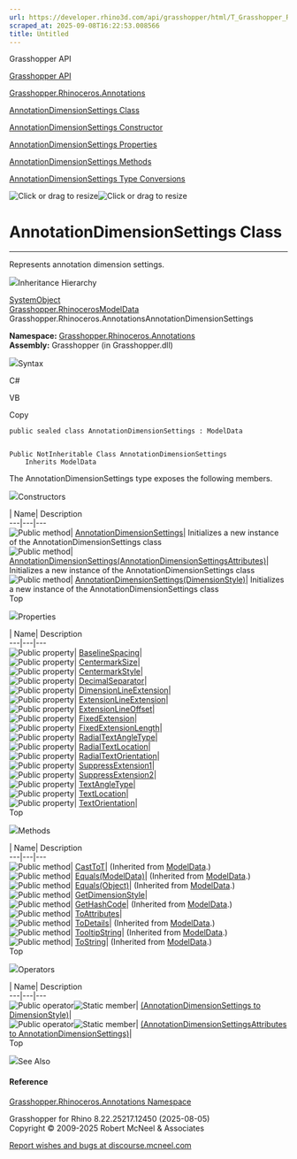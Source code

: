 ```yaml
---
url: https://developer.rhino3d.com/api/grasshopper/html/T_Grasshopper_Rhinoceros_Annotations_AnnotationDimensionSettings.htm
scraped_at: 2025-09-08T16:22:53.008566
title: Untitled
---
```


Grasshopper API

[Grasshopper API](../html/723c01da-9986-4db2-8f53-6f3a7494df75.htm
"Grasshopper API")

[Grasshopper.Rhinoceros.Annotations](../html/N_Grasshopper_Rhinoceros_Annotations.htm
"Grasshopper.Rhinoceros.Annotations")

[AnnotationDimensionSettings
Class](../html/T_Grasshopper_Rhinoceros_Annotations_AnnotationDimensionSettings.htm
"AnnotationDimensionSettings Class")

[AnnotationDimensionSettings Constructor
](../html/Overload_Grasshopper_Rhinoceros_Annotations_AnnotationDimensionSettings__ctor.htm
"AnnotationDimensionSettings Constructor ")

[AnnotationDimensionSettings
Properties](../html/Properties_T_Grasshopper_Rhinoceros_Annotations_AnnotationDimensionSettings.htm
"AnnotationDimensionSettings Properties")

[AnnotationDimensionSettings
Methods](../html/Methods_T_Grasshopper_Rhinoceros_Annotations_AnnotationDimensionSettings.htm
"AnnotationDimensionSettings Methods")

[AnnotationDimensionSettings Type
Conversions](../html/Operators_T_Grasshopper_Rhinoceros_Annotations_AnnotationDimensionSettings.htm
"AnnotationDimensionSettings Type Conversions")

![Click or drag to resize](../icons/TocOpen.gif)![Click or drag to
resize](../icons/TocClose.gif)

# AnnotationDimensionSettings Class  
  
---  
  
Represents annotation dimension settings.

![](../icons/SectionExpanded.png)Inheritance Hierarchy

[SystemObject](https://docs.microsoft.com/dotnet/api/system.object)  
[Grasshopper.RhinocerosModelData](T_Grasshopper_Rhinoceros_ModelData.htm)  
Grasshopper.Rhinoceros.AnnotationsAnnotationDimensionSettings  

**Namespace:**
[Grasshopper.Rhinoceros.Annotations](N_Grasshopper_Rhinoceros_Annotations.htm)  
**Assembly:** Grasshopper (in Grasshopper.dll)

![](../icons/SectionExpanded.png)Syntax

C#

VB

Copy

    
    
    public sealed class AnnotationDimensionSettings : ModelData
    
    
    Public NotInheritable Class AnnotationDimensionSettings
    	Inherits ModelData

The AnnotationDimensionSettings type exposes the following members.

![](../icons/SectionExpanded.png)Constructors

| Name| Description  
---|---|---  
![Public method](../icons/pubmethod.gif)|
[AnnotationDimensionSettings](M_Grasshopper_Rhinoceros_Annotations_AnnotationDimensionSettings__ctor.htm)|
Initializes a new instance of the AnnotationDimensionSettings class  
![Public method](../icons/pubmethod.gif)|
[AnnotationDimensionSettings(AnnotationDimensionSettingsAttributes)](M_Grasshopper_Rhinoceros_Annotations_AnnotationDimensionSettings__ctor_1.htm)|
Initializes a new instance of the AnnotationDimensionSettings class  
![Public method](../icons/pubmethod.gif)|
[AnnotationDimensionSettings(DimensionStyle)](M_Grasshopper_Rhinoceros_Annotations_AnnotationDimensionSettings__ctor_2.htm)|
Initializes a new instance of the AnnotationDimensionSettings class  
Top

![](../icons/SectionExpanded.png)Properties

| Name| Description  
---|---|---  
![Public property](../icons/pubproperty.gif)|
[BaselineSpacing](P_Grasshopper_Rhinoceros_Annotations_AnnotationDimensionSettings_BaselineSpacing.htm)|  
![Public property](../icons/pubproperty.gif)|
[CentermarkSize](P_Grasshopper_Rhinoceros_Annotations_AnnotationDimensionSettings_CentermarkSize.htm)|  
![Public property](../icons/pubproperty.gif)|
[CentermarkStyle](P_Grasshopper_Rhinoceros_Annotations_AnnotationDimensionSettings_CentermarkStyle.htm)|  
![Public property](../icons/pubproperty.gif)|
[DecimalSeparator](P_Grasshopper_Rhinoceros_Annotations_AnnotationDimensionSettings_DecimalSeparator.htm)|  
![Public property](../icons/pubproperty.gif)|
[DimensionLineExtension](P_Grasshopper_Rhinoceros_Annotations_AnnotationDimensionSettings_DimensionLineExtension.htm)|  
![Public property](../icons/pubproperty.gif)|
[ExtensionLineExtension](P_Grasshopper_Rhinoceros_Annotations_AnnotationDimensionSettings_ExtensionLineExtension.htm)|  
![Public property](../icons/pubproperty.gif)|
[ExtensionLineOffset](P_Grasshopper_Rhinoceros_Annotations_AnnotationDimensionSettings_ExtensionLineOffset.htm)|  
![Public property](../icons/pubproperty.gif)|
[FixedExtension](P_Grasshopper_Rhinoceros_Annotations_AnnotationDimensionSettings_FixedExtension.htm)|  
![Public property](../icons/pubproperty.gif)|
[FixedExtensionLength](P_Grasshopper_Rhinoceros_Annotations_AnnotationDimensionSettings_FixedExtensionLength.htm)|  
![Public property](../icons/pubproperty.gif)|
[RadialTextAngleType](P_Grasshopper_Rhinoceros_Annotations_AnnotationDimensionSettings_RadialTextAngleType.htm)|  
![Public property](../icons/pubproperty.gif)|
[RadialTextLocation](P_Grasshopper_Rhinoceros_Annotations_AnnotationDimensionSettings_RadialTextLocation.htm)|  
![Public property](../icons/pubproperty.gif)|
[RadialTextOrientation](P_Grasshopper_Rhinoceros_Annotations_AnnotationDimensionSettings_RadialTextOrientation.htm)|  
![Public property](../icons/pubproperty.gif)|
[SuppressExtension1](P_Grasshopper_Rhinoceros_Annotations_AnnotationDimensionSettings_SuppressExtension1.htm)|  
![Public property](../icons/pubproperty.gif)|
[SuppressExtension2](P_Grasshopper_Rhinoceros_Annotations_AnnotationDimensionSettings_SuppressExtension2.htm)|  
![Public property](../icons/pubproperty.gif)|
[TextAngleType](P_Grasshopper_Rhinoceros_Annotations_AnnotationDimensionSettings_TextAngleType.htm)|  
![Public property](../icons/pubproperty.gif)|
[TextLocation](P_Grasshopper_Rhinoceros_Annotations_AnnotationDimensionSettings_TextLocation.htm)|  
![Public property](../icons/pubproperty.gif)|
[TextOrientation](P_Grasshopper_Rhinoceros_Annotations_AnnotationDimensionSettings_TextOrientation.htm)|  
Top

![](../icons/SectionExpanded.png)Methods

| Name| Description  
---|---|---  
![Public method](../icons/pubmethod.gif)|
[CastToT](M_Grasshopper_Rhinoceros_ModelData_CastTo__1.htm)|  (Inherited from
[ModelData](T_Grasshopper_Rhinoceros_ModelData.htm).)  
![Public method](../icons/pubmethod.gif)|
[Equals(ModelData)](M_Grasshopper_Rhinoceros_ModelData_Equals.htm)|
(Inherited from [ModelData](T_Grasshopper_Rhinoceros_ModelData.htm).)  
![Public method](../icons/pubmethod.gif)|
[Equals(Object)](M_Grasshopper_Rhinoceros_ModelData_Equals_1.htm)|  (Inherited
from [ModelData](T_Grasshopper_Rhinoceros_ModelData.htm).)  
![Public method](../icons/pubmethod.gif)|
[GetDimensionStyle](M_Grasshopper_Rhinoceros_Annotations_AnnotationDimensionSettings_GetDimensionStyle.htm)|  
![Public method](../icons/pubmethod.gif)|
[GetHashCode](M_Grasshopper_Rhinoceros_ModelData_GetHashCode.htm)|  (Inherited
from [ModelData](T_Grasshopper_Rhinoceros_ModelData.htm).)  
![Public method](../icons/pubmethod.gif)|
[ToAttributes](M_Grasshopper_Rhinoceros_Annotations_AnnotationDimensionSettings_ToAttributes.htm)|  
![Public method](../icons/pubmethod.gif)|
[ToDetails](M_Grasshopper_Rhinoceros_ModelData_ToDetails.htm)|  (Inherited
from [ModelData](T_Grasshopper_Rhinoceros_ModelData.htm).)  
![Public method](../icons/pubmethod.gif)|
[TooltipString](M_Grasshopper_Rhinoceros_ModelData_TooltipString.htm)|
(Inherited from [ModelData](T_Grasshopper_Rhinoceros_ModelData.htm).)  
![Public method](../icons/pubmethod.gif)|
[ToString](M_Grasshopper_Rhinoceros_ModelData_ToString.htm)|  (Inherited from
[ModelData](T_Grasshopper_Rhinoceros_ModelData.htm).)  
Top

![](../icons/SectionExpanded.png)Operators

| Name| Description  
---|---|---  
![Public operator](../icons/puboperator.gif)![Static
member](../icons/static.gif)| [(AnnotationDimensionSettings to
DimensionStyle)](M_Grasshopper_Rhinoceros_Annotations_AnnotationDimensionSettings_op_Explicit.htm)|  
![Public operator](../icons/puboperator.gif)![Static
member](../icons/static.gif)| [(AnnotationDimensionSettingsAttributes to
AnnotationDimensionSettings)](M_Grasshopper_Rhinoceros_Annotations_AnnotationDimensionSettings_op_Implicit.htm)|  
Top

![](../icons/SectionExpanded.png)See Also

#### Reference

[Grasshopper.Rhinoceros.Annotations
Namespace](N_Grasshopper_Rhinoceros_Annotations.htm)

Grasshopper for Rhino 8.22.25217.12450 (2025-08-05)  
Copyright © 2009-2025 Robert McNeel & Associates

[Report wishes and bugs at
discourse.mcneel.com](https://discourse.mcneel.com/c/grasshopper)

